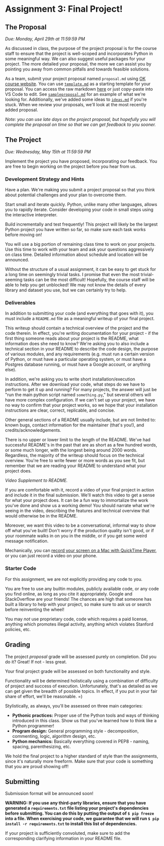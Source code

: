 # Assignment 3: Final Project!

## The Proposal

_Due: Monday, April 29th at 11:59:59 PM_

As discussed in class, the purpose of the project proposal is for the course staff to ensure that the project is well-scoped and incorporates Python in some meaningful way. We can also suggest useful packages for your project. The more detailed your proposal, the more we can assist you by pointing you away from common pitfalls and towards feasible solutions.

As a team, submit your project proposal named `proposal.md` using [OK course website](https://okpy.org/koc/pcp/sp19/). You can use [`template.md`](https://github.com/koltpython/python-assignments/blob/master/Assignment3/template.md) as a starting template for your proposal. You can access the raw markdown [here](https://raw.githubusercontent.com/koltpython/python-assignments/master/Assignment3/template.md) or just copy-paste into VS Code to edit. See [`sampleproposal.md`](https://github.com/koltpython/python-assignments/blob/master/Assignment3/sampleproposal.md) for an example of what we're looking for. Additionally, we've added some ideas to [`ideas.md`](https://github.com/koltpython/python-assignments/blob/master/Assignment3/ideas.md) if you're stuck. When we review your proposals, we'll look at the most recently added proposal.

_Note: you can use late days on the project proposal, but hopefully you will complete the proposal on time so that we can get feedback to you sooner._

## The Project

_Due: Wednesday, May 15th at 11:59:59 PM_

Implement the project you have proposed, incorporating our feedback. You are free to begin working on the project before you hear from us.

### Development Strategy and Hints

Have a plan. We're making you submit a project proposal so that you think about potential challenges and your plan to overcome them.

Start small and iterate quickly. Python, unlike many other languages, allows you to rapidly iterate. Consider developing your code in small steps using the interactive interpreter.

Build incrementally and test frequently! This project will likely be the largest Python project you have written so far, so make sure each task works before moving on!

You will use a big portion of remaining class time to work on your projects. Use this time to work with your team and ask your questions aggressively on class time. Detailed information about schedule and location will be announced.

Without the structure of a usual assignment, it can be easy to get stuck for a long time on seemingly trivial tasks. I promise that even the most trivial-seeming tasks can be the most difficult! Hopefully, the course staff will be able to help you get unblocked! We may not know the details of every library and dataset you use, but we can certainly try to help.

### Deliverables

In addition to submitting your code (and everything that goes with it), you must include a `README.md` file as a meaningful writeup of your final project.

This writeup should contain a technical overview of the project and the code therein. In effect, you're writing documentation for your project - if the first thing someone reads about your project is the README, what information does she need to know? We're asking you to also include a technical section in your README to describe the code design, the purpose of various modules, and any requirements (e.g. must run a certain version of Python, or must have a particular operating system, or must have a Postgres database running, or must have a Google account, or anything else).

In addition, we're asking you to write short installation/execution instructions. After we download your code, what steps do we have to perform to get it up and running? For many projects, the answer will just be "run the main python script named `something.py`," but several others will have more complex configuration. If we can't set up your project, we have no way to confirm that your project works, so we hope that your installation instructions are clear, correct, replicable, and concise.

Other general sections of a README usually include, but are not limited to: known bugs, contact information for the maintainer (that's you!), and credits/acknowledgements.

There is no upper or lower limit to the length of the README. We've had successful README's in the past that are as short as a few hundred words, or some much longer, with the longest being around 2000 words. Regardless, the majority of the writeup should focus on the technical overview. You're free to write fewer or more words as you see fit, but remember that we are reading your README to understand what your project does.

_Video Supplement to README._

If you are comfortable with it, record a video of your final project in action and include it in the final submission. We'll watch this video to get a sense for what your project does. It can be a fun way to immortalize the work you've done and show us a working demo! You should narrate what we're seeing in the video, describing the features and technical overview that would otherwise be in the README.

Moreover, we want this video to be a conversational, informal way to show off what you've built! Don't worry if the production quality isn't good, or if your roommate walks in on you in the middle, or if you get some weird message notification.

Mechanically, you can [record your screen on a Mac with QuickTime Player](https://support.apple.com/en-us/HT201066#record), or you can just record a video on your phone.

### Starter Code

For this assignment, we are not explicitly providing any code to you.

You are free to use any builtin modules, publicly available code, or any code you find online, as long as you cite it appropriately. Google and StackOverflow are your friends! The chances are high that someone has built a library to help with your project, so make sure to ask us or search before reinventing the wheel!

You may _not_ use proprietary code, code which requires a paid license, anything which promotes illegal activity, anything which violates Stanford policies, etc.

## Grading

The project _proposal_ grade will be assessed purely on completion. Did you do it? Great! If not - less great.

Your final project grade will be assessed on both functionality and style.

Functionality will be determined holistically using a combination of difficulty of project and success of execution. Unfortunately, that's as detailed as we can get given the breadth of possible topics. In effect, if you put in your fair share of effort, we'll be reasonable. =)

Stylistically, as always, you'll be assessed on three main categories:

- **Pythonic practices:** Proper use of the Python tools and ways of thinking introduced in this class. Show us that you've learned how to think like a Python programmer!
- **Program design:** General programming style - decomposition, commenting, logic, algorithm design, etc.
- **Python mechanics:** Basically everything covered in PEP8 - naming, spacing, parenthesizing, etc.

We hold the final project to a higher standard of style than the assignments, since it's naturally more freeform. Make sure that your code is something that you are proud showing off!

## Submitting

Submission format will be announced soon!

**WARNING: If you use any third-party libraries, ensure that you have generated a `requirements.txt` file listing your project's dependencies before submitting. You can do this by putting the output of `$ pip freeze` into a file. When exercising your code, we guarantee that we will run `$ pip install -r requirements.txt` to install this list of dependencies.**

If your project is sufficiently convoluted, make sure to add the corresponding clarifying information in your README file.
